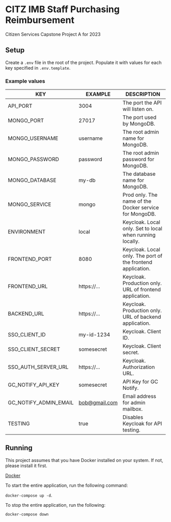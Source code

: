 # CITZ IMB Staff Purchasing Reimbursement
Citizen Services Capstone Project A for 2023

## Setup
Create a `.env` file in the root of the project. Populate it with values for each key specified in `.env.template`. 

### Example values
| KEY                   | EXAMPLE       | DESCRIPTION                                                 |
| ---                   | ---           | ---                                                         |
| API_PORT              | 3004          | The port the API will listen on.                            |
| MONGO_PORT            | 27017         | The port used by MongoDB.                                   |
| MONGO_USERNAME        | username      | The root admin name for MongoDB.                            |
| MONGO_PASSWORD        | password      | The root admin password for MongoDB.                        |
| MONGO_DATABASE        | my-db         | The database name for MongoDB.                              |
| MONGO_SERVICE         | mongo         | Prod only. The name of the Docker service for MongoDB.      |
| ENVIRONMENT           | local         | Keycloak. Local only. Set to local when running locally.    |
| FRONTEND_PORT         | 8080          | Keycloak. Local only. The port of the frontend application. |
| FRONTEND_URL          | https://...   | Keycloak. Production only. URL of frontend application.     |
| BACKEND_URL           | https://...   | Keycloak. Production only. URL of backend application.      |
| SSO_CLIENT_ID         | my-id-1234    | Keycloak. Client ID.                                        |
| SSO_CLIENT_SECRET     | somesecret    | Keycloak. Client secret.                                    |
| SSO_AUTH_SERVER_URL   | https://...   | Keycloak. Authorization URL.                                |
| GC_NOTIFY_API_KEY     | somesecret    | API Key for GC Notify.                                      |
| GC_NOTIFY_ADMIN_EMAIL | bob@gmail.com | Email address for admin mailbox.                            |
| TESTING               | true          | Disables Keycloak for API testing.                          |

## Running
This project assumes that you have Docker installed on your system. If not, please install it first.

[Docker](https://www.docker.com/)

To start the entire application, run the following command: 

`docker-compose up -d`.

To stop the entire application, run the following:

`docker-compose down`
